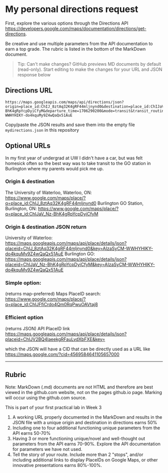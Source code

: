 # My personal directions request

First, explore the various options through the Directions API https://developers.google.com/maps/documentation/directions/get-directions. 

Be creative and use multiple parameters from the API documentation to earn a top grade. The rubric is listed in the bottom of the MarkDown document. 

> Tip: Can't make changes? GitHub previews MD documents by default (read-only). Start editing to make the changes for your URL and JSON response below

## Directions URL

```
https://maps.googleapis.com/maps/api/directions/json?origin=place_id:ChIJ_8ztAq32K4gRF44mljnynd0&destination=place_id:ChIJaV_Nz-BhK4gRpYcpDyiCfyM&departure_time=1706290200&mode=transit&transit_routing_preference=fewer_transfers&key=AIzaSyCM-WWHYHIKY-do4kquMy9Z4wQaQx51AuE 
```

Copy/paste the JSON results and save them into the empty file ```mydirections.json``` in this repository

## Optional URLs
In my first year of undergrad at UW I didn't have a car, but was felt homesick often so the best way was to take transit to the GO station in Burlington where my parents would pick me up. 

### Origin & destination 
The University of Waterloo, Waterloo, ON: https://www.google.com/maps/place/?q=place_id:ChIJ_8ztAq32K4gRF44mljnynd0
Burlington GO Station, Burlington, ON: https://www.google.com/maps/place/?q=place_id:ChIJaV_Nz-BhK4gRpYcpDyiCfyM

### Origin & destination JSON return
University of Waterloo: https://maps.googleapis.com/maps/api/place/details/json?placeid=ChIJ_8ztAq32K4gRF44mljnynd0&key=AIzaSyCM-WWHYHIKY-do4kquMy9Z4wQaQx51AuE
Burlington GO: https://maps.googleapis.com/maps/api/place/details/json?placeid=ChIJaV_Nz-BhK4gRpYcpDyiCfyM&key=AIzaSyCM-WWHYHIKY-do4kquMy9Z4wQaQx51AuE 

### Simple option:

(returns map-preferred) Maps PlaceID search: https://www.google.com/maps/place/?q=place_id:ChIJFfiCrdo4Qm0RqPwuOAVtaj8
### Efficient option

(returns JSON) API PlaceID link https://maps.googleapis.com/maps/api/place/details/json?placeid=ChIJV2BQ4laeekgRFauLvdXbFXE&key=<INSERTKEY>

  which the JSON will have a CID that can be directly used as a URL like https://maps.google.com/?cid=4569584641105657000


____
## Rubric

Note: MarkDown (.md) documents are not HTML and therefore are best viewed in the github.com website, not on the pages github.io page. Marking will occur using the github.com source. 

This is part of your first practical lab in Week 3 

1. A working URL properly documented in the MarkDown and results in the JSON file with a unique origin and destination in directions earns 50%
2. Including one to four additional functioning unique parameters from the API earns 50-70%
3. Having 3 or more functioning unique/novel and well-thought out parameters from the API earns 70-90%. Explore the API documentation for parameters we have not used.
4. Tell the story of your route. Include more than 2 "stops", and/or including additional links to display PlaceIDs on Google Maps, or other innovative presentations earns 80%-100%. 
